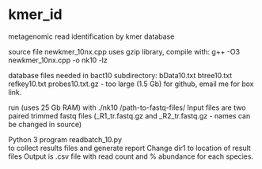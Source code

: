 # kmer_id
metagenomic read identification by kmer database

source file newkmer_10nx.cpp
uses gzip library, compile with:
g++ -O3 newkmer_10nx.cpp -o nk10 -lz

database files needed in bact10 subdirectory:
bData10.txt
btree10.txt
refkey10.txt
probes10.txt.gz - too large (1.5 Gb) for github, email me for box link.

run (uses 25 Gb RAM) with
./nk10 /path-to-fastq-files/
Input files are two paired trimmed fastq files (_R1_tr.fastq.gz and _R2_tr.fastq.gz - names can be changed in source)

Python 3 program readbatch_10.py  
to collect results files and generate report
Change dir1 to location of result files
Output is .csv file with read count and % abundance for each species.
